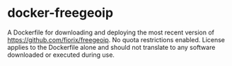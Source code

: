 docker-freegeoip
================

A Dockerfile for downloading and deploying the most recent version of https://github.com/fiorix/freegeoip. No quota restrictions enabled. License applies to the Dockerfile alone and should not translate to any software downloaded or executed during use.
